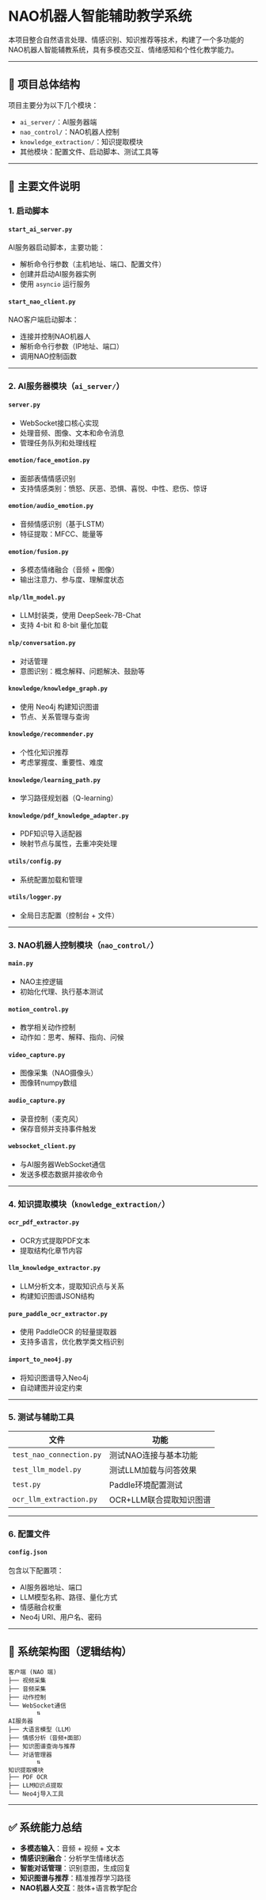 
# NAO机器人智能辅助教学系统

本项目整合自然语言处理、情感识别、知识推荐等技术，构建了一个多功能的NAO机器人智能辅教系统，具有多模态交互、情绪感知和个性化教学能力。

---

## 📁 项目总体结构

项目主要分为以下几个模块：

- `ai_server/`：AI服务器端
- `nao_control/`：NAO机器人控制
- `knowledge_extraction/`：知识提取模块
- 其他模块：配置文件、启动脚本、测试工具等

---

## 🔧 主要文件说明

### 1. 启动脚本

#### `start_ai_server.py`

AI服务器启动脚本，主要功能：

- 解析命令行参数（主机地址、端口、配置文件）
- 创建并启动AI服务器实例
- 使用 `asyncio` 运行服务

#### `start_nao_client.py`

NAO客户端启动脚本：

- 连接并控制NAO机器人
- 解析命令行参数（IP地址、端口）
- 调用NAO控制函数

---

### 2. AI服务器模块（`ai_server/`）

#### `server.py`

- WebSocket接口核心实现
- 处理音频、图像、文本和命令消息
- 管理任务队列和处理线程

#### `emotion/face_emotion.py`

- 面部表情情感识别
- 支持情感类别：愤怒、厌恶、恐惧、喜悦、中性、悲伤、惊讶

#### `emotion/audio_emotion.py`

- 音频情感识别（基于LSTM）
- 特征提取：MFCC、能量等

#### `emotion/fusion.py`

- 多模态情绪融合（音频 + 图像）
- 输出注意力、参与度、理解度状态

#### `nlp/llm_model.py`

- LLM封装类，使用 DeepSeek-7B-Chat
- 支持 4-bit 和 8-bit 量化加载

#### `nlp/conversation.py`

- 对话管理
- 意图识别：概念解释、问题解决、鼓励等

#### `knowledge/knowledge_graph.py`

- 使用 Neo4j 构建知识图谱
- 节点、关系管理与查询

#### `knowledge/recommender.py`

- 个性化知识推荐
- 考虑掌握度、重要性、难度

#### `knowledge/learning_path.py`

- 学习路径规划器（Q-learning）

#### `knowledge/pdf_knowledge_adapter.py`

- PDF知识导入适配器
- 映射节点与属性，去重冲突处理

#### `utils/config.py`

- 系统配置加载和管理

#### `utils/logger.py`

- 全局日志配置（控制台 + 文件）

---

### 3. NAO机器人控制模块（`nao_control/`）

#### `main.py`

- NAO主控逻辑
- 初始化代理、执行基本测试

#### `motion_control.py`

- 教学相关动作控制
- 动作如：思考、解释、指向、问候

#### `video_capture.py`

- 图像采集（NAO摄像头）
- 图像转numpy数组

#### `audio_capture.py`

- 录音控制（麦克风）
- 保存音频并支持事件触发

#### `websocket_client.py`

- 与AI服务器WebSocket通信
- 发送多模态数据并接收命令

---

### 4. 知识提取模块（`knowledge_extraction/`）

#### `ocr_pdf_extractor.py`

- OCR方式提取PDF文本
- 提取结构化章节内容

#### `llm_knowledge_extractor.py`

- LLM分析文本，提取知识点与关系
- 构建知识图谱JSON结构

#### `pure_paddle_ocr_extractor.py`

- 使用 PaddleOCR 的轻量提取器
- 支持多语言，优化教学类文档识别

#### `import_to_neo4j.py`

- 将知识图谱导入Neo4j
- 自动建图并设定约束

---

### 5. 测试与辅助工具

| 文件 | 功能 |
|------|------|
| `test_nao_connection.py` | 测试NAO连接与基本功能 |
| `test_llm_model.py` | 测试LLM加载与问答效果 |
| `test.py` | Paddle环境配置测试 |
| `ocr_llm_extraction.py` | OCR+LLM联合提取知识图谱 |

---

### 6. 配置文件

#### `config.json`

包含以下配置项：

- AI服务器地址、端口
- LLM模型名称、路径、量化方式
- 情感融合权重
- Neo4j URI、用户名、密码

---

## 🧩 系统架构图（逻辑结构）

```
客户端 (NAO 端)
├── 视频采集
├── 音频采集
├── 动作控制
└── WebSocket通信
        ⇅
AI服务器
├── 大语言模型（LLM）
├── 情感分析（音频+面部）
├── 知识图谱查询与推荐
└── 对话管理器
        ⇅
知识提取模块
├── PDF OCR
├── LLM知识点提取
└── Neo4j导入工具
```

---

## ✅ 系统能力总结

- **多模态输入**：音频 + 视频 + 文本
- **情感识别融合**：分析学生情绪状态
- **智能对话管理**：识别意图，生成回复
- **知识图谱与推荐**：精准推荐学习路径
- **NAO机器人交互**：肢体+语言教学配合
